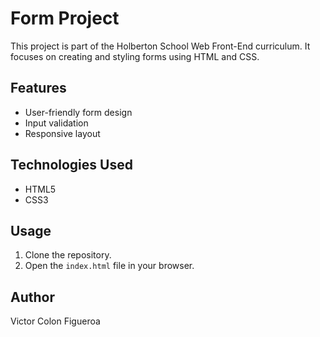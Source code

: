 # Form Project

This project is part of the Holberton School Web Front-End curriculum. It focuses on creating and styling forms using HTML and CSS.

## Features

- User-friendly form design
- Input validation
- Responsive layout

## Technologies Used

- HTML5
- CSS3

## Usage

1. Clone the repository.
2. Open the `index.html` file in your browser.

## Author
Victor Colon Figueroa